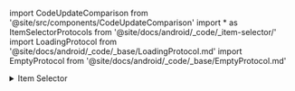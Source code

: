 import CodeUpdateComparison from '@site/src/components/CodeUpdateComparison'
import * as ItemSelectorProtocols from '@site/docs/android/_code/_item-selector/'
import LoadingProtocol from '@site/docs/android/_code/_base/LoadingProtocol.md'
import EmptyProtocol from '@site/docs/android/_code/_base/EmptyProtocol.md'

<details>
  <summary>Item Selector</summary>
  <div>
    <details>
        <summary>Current Product</summary>
        <CodeUpdateComparison 
oldCode={`var currentProductTemplate: (@Composable() (selectedItem: BasketPreviewLine) -> Unit)?`}
            newCode=<ItemSelectorProtocols.ItemSelectorSelectedProductProtocol/>/>
    </details>
    <details>
        <summary>Product Options</summary>
        <CodeUpdateComparison 
oldCode={`var productOptionListTemplate: (@Composable() (options: List<BasketPreviewLine>, choose: (index: Int) -> Unit) -> Unit)?`}
            newCode=<ItemSelectorProtocols.ItemSelectorOptionProductsProtocol/>/>
    </details>
<details>
        <summary>Loading</summary>
        <CodeUpdateComparison 
oldCode={`var itemSelectorLoadingTemplate: (@Composable() (back: () -> Unit) -> Unit)?`}
            newCode=<LoadingProtocol/>/>
    </details>
<details>
        <summary>Empty</summary>
        <CodeUpdateComparison 
oldCode={`var itemSelectorEmptyTemplate: (@Composable() (back: () -> Unit) -> Unit)?`}
            newCode=<EmptyProtocol/>/>
    </details>
  </div>
</details>